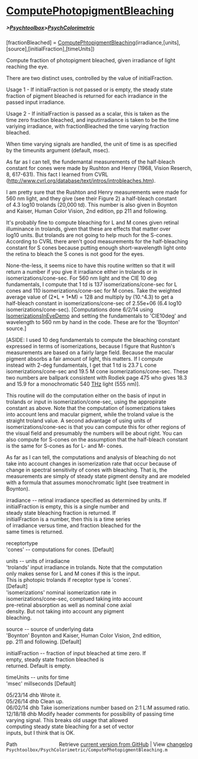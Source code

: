 # [ComputePhotopigmentBleaching](ComputePhotopigmentBleaching)
##### >[Psychtoolbox](Psychtoolbox)>[PsychColorimetric](PsychColorimetric)

[fractionBleached] = [ComputePhtopigmentBleaching](ComputePhtopigmentBleaching)(irradiance,[units],[source],[initialFraction],[timeUnits])  
  
Compute fraction of photopigment bleached, given irradiance of light  
reaching the eye.  
  
There are two distinct uses, controlled by the value of initialFraction.  
  
Usage 1 - If initialFraction is not passed or is empty, the steady state  
fraction of pigment bleached is returned for each irradiance in the  
passed input irradiance.  
  
Usage 2 - If initialFraction is passed as a scalar, this is taken as the  
time zero fraction bleached, and inputirradiance is taken to be the time  
variying irradiance, with fractionBleached the time varying fraction  
bleached.  
  
When time varying signals are handled, the unit of time is as specified  
by the timeunits argument (default, msec).  
  
As far as I can tell, the fundemantal measurements of the half-bleach  
constant for cones were made by Rushton and Henry (1968, Vision Reserch,  
8, 617-631). This fact I learned from CVRL  
(http://www.cvrl.org/database/text/intros/introbleaches.htm).  
  
I am pretty sure that the Rushton and Henry measurements were made for  
560 nm light, and they give (see their Figure 2) a half-bleach constant  
of 4.3 log10 trolands (20,000 td). This number is also given in Boynton  
and Kaiser, Human Color Vision, 2nd edition, pp 211 and following.  
  
It's probably fine to compute bleaching for L and M cones given retinal  
illuminance in trolands, given that these are effects that matter over  
log10 units.  But trolands are not going to help much for the S-cones.  
According to CVRL there aren't good measurements for the half-bleaching  
constant for S cones because putting enough short-wavelength light onto  
the retina to bleach the S cones is not good for the eyes.  
  
None-the-less, it seems nice to have this routine written so that it will  
return a number if you give it irradiance either in trolands or in  
isomerizations/cone-sec.  For 560 nm light and the CIE 10 deg  
fundamentals, I compute that 1 td is 137 isomerizations/cone-sec for L  
cones and 110 isomerizations/cone-sec for M cones.  Take the weighted  
average value of (2\*L + 1\*M) = 128 and multiply by (10.^4.3) to get a  
half-bleach constant in isomerizations/cone-sec of  2.55e+06 (6.4 log10  
isomerizations/cone-sec). [Computations done 6/2/14 using  
[IsomerizationsInEyeDemo](IsomerizationsInEyeDemo) and setting the fundamentals to 'CIE10deg' and  
wavelength to 560 nm by hand in the code.  These are for the 'Boynton'  
source.]  
  
[ASIDE: I used 10 deg fundamentals to compute the bleaching constant  
expressed in terms of isomerizations, because I figure that Rushton's  
measurements are based on a fairly large field.  Because the macular  
pigment absorbs a fair amount of light, this matters.  If I compute  
instead with 2-deg fundamentals, I get that 1 td is 23.7 L cone  
isomerizations/cone-sec and 19.5 M cone isomerizations/cone-sec.   These  
two numbers are ballpark consistent with Rodiek page 475 who gives 18.3  
and 15.9 for a monochromatic 540 [THz](THz) light (555 nm)].  
  
This routine will do the computation either on the basis of input in  
trolands or input in isomerization/cone-sec, using the appropirate  
constant as above.  Note that the computation of isomerizations takes  
into account lens and macular pigment, while the troland value is the  
straight troland value.  A second advantage of using units of  
isomerizations/cone-sec is that you can compute this for other regions of  
the visual field and presumably the numbers will be about right.  You can  
also compute for S-cones on the assumption that the half-bleach constant  
is the same for S-cones as for L- and M- cones.  
  
As far as I can tell, the computations and analysis of bleaching do not  
take into account changes in isomerization rate that occur because of  
change in spectral sensitivity of cones with bleaching.  That is, the  
measurements are simply of steady state pigment density and are modeled  
with a formula that assumes monochromatic light (see treatment in  
Boynton).  
  
irradiance    -- retinal irradiance specified as determined by units. If  
                 initialFraction is empty, this is a single number and  
                 steady state bleaching fraction is returned.  If  
                 initialFraction is a number, then this is a time series  
                 of irradiance versus time, and fraction bleached for the  
                 same times is returned.  
  
receptortype  
  'cones'     -- computations for cones. [Default]  
  
units         -- units of irradiacne  
  'trolands'     input irradiance in trolands.  Note that the computation  
                 only makes sense for L and M cones if this is the input.  
                 This is photopic trolands if receptor type is 'cones'.  
                 [Default]  
  'isomerizations'  nominal isomerization rate in  
                 isomerizations/cone-sec, comptued taking into account  
                 pre-retinal absorption as well as nominal cone axial  
                 density.  But not taking into account any pigment  
                 bleaching.  
  
source        -- source of underlying data  
  'Boynton'      Boynton and Kaiser, Human Color Vision, 2nd edition,  
                 pp. 211 and following.  [Default]  
  
 initialFraction -- fraction of input bleached at time zero. If  
                empty, steady state fraction bleached is  
                returned. Default is empty.  
  
timeUnits     -- units for time  
  'msec'         millseconds [Default]  
  
05/23/14 dhb  Wrote it.  
05/26/14 dhb  Clean up.  
06/02/14 dhb  Take isomerizations number based on 2:1 L:M assumed ratio.  
12/18/18 dhb  Modify header comments for possibility of passing time  
              varying signal.  This breaks old usage that allowed  
              computing steady state bleaching for a set of vector  
              inputs, but I think that is OK.  




<div class="code_header" style="text-align:right;">
  <span style="float:left;">Path&nbsp;&nbsp;</span> <span class="counter">Retrieve <a href=
  "https://raw.github.com/Psychtoolbox-3/Psychtoolbox-3/beta/Psychtoolbox/PsychColorimetric/ComputePhotopigmentBleaching.m">current version from GitHub</a> | View <a href=
  "https://github.com/Psychtoolbox-3/Psychtoolbox-3/commits/beta/Psychtoolbox/PsychColorimetric/ComputePhotopigmentBleaching.m">changelog</a></span>
</div>
<div class="code">
  <code>Psychtoolbox/PsychColorimetric/ComputePhotopigmentBleaching.m</code>
</div>

